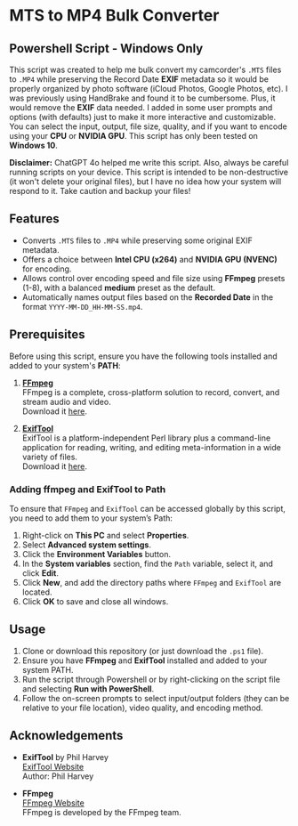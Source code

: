 # MTS to MP4 Bulk Converter
## Powershell Script - Windows Only

This script was created to help me bulk convert my camcorder's `.MTS` files to `.MP4` while preserving the Record Date **EXIF** metadata so it would be properly organized by photo software (iCloud Photos, Google Photos, etc). I was previously using HandBrake and found it to be cumbersome. Plus, it would remove the **EXIF** data needed. I added in some user prompts and options (with defaults) just to make it more interactive and customizable. You can select the input, output, file size, quality, and if you want to encode using your **CPU** or **NVIDIA GPU**. This script has only been tested on **Windows 10**.

**Disclaimer:** ChatGPT 4o helped me write this script. Also, always be careful running scripts on your device. This script is intended to be non-destructive (it won't delete your original files), but I have no idea how your system will respond to it. Take caution and backup your files!

## Features

- Converts `.MTS` files to `.MP4` while preserving some original EXIF metadata.
- Offers a choice between **Intel CPU (x264)** and **NVIDIA GPU (NVENC)** for encoding.
- Allows control over encoding speed and file size using **FFmpeg** presets (1-8), with a balanced **medium** preset as the default.
- Automatically names output files based on the **Recorded Date** in the format `YYYY-MM-DD_HH-MM-SS.mp4`.

## Prerequisites

Before using this script, ensure you have the following tools installed and added to your system's **PATH**:

1. [**FFmpeg**](https://ffmpeg.org/)  
   FFmpeg is a complete, cross-platform solution to record, convert, and stream audio and video.  
   Download it [here](https://ffmpeg.org/download.html).

2. [**ExifTool**](https://exiftool.org/)  
   ExifTool is a platform-independent Perl library plus a command-line application for reading, writing, and editing meta-information in a wide variety of files.  
   Download it [here](https://exiftool.org/#downloads).

### Adding ffmpeg and ExifTool to Path

To ensure that `FFmpeg` and `ExifTool` can be accessed globally by this script, you need to add them to your system’s Path:

1. Right-click on **This PC** and select **Properties**.
2. Select **Advanced system settings**.
3. Click the **Environment Variables** button.
4. In the **System variables** section, find the `Path` variable, select it, and click **Edit**.
5. Click **New**, and add the directory paths where `FFmpeg` and `ExifTool` are located.
6. Click **OK** to save and close all windows.

## Usage

1. Clone or download this repository (or just download the `.ps1` file).
2. Ensure you have **FFmpeg** and **ExifTool** installed and added to your system PATH.
3. Run the script through Powershell or by right-clicking on the script file and selecting **Run with PowerShell**.
4. Follow the on-screen prompts to select input/output folders (they can be relative to your file location), video quality, and encoding method.

## Acknowledgements

- **ExifTool** by Phil Harvey  
  [ExifTool Website](https://exiftool.org/)  
  Author: Phil Harvey

- **FFmpeg**  
  [FFmpeg Website](https://ffmpeg.org/)  
  FFmpeg is developed by the FFmpeg team.
